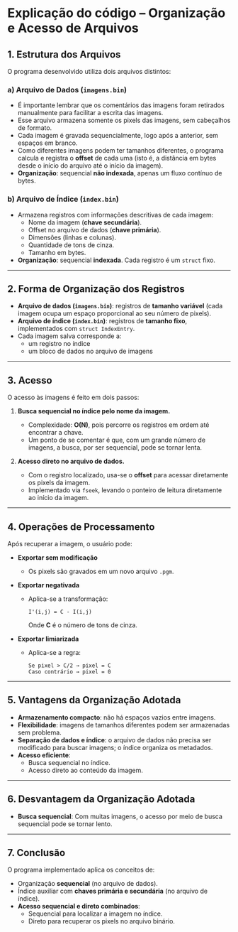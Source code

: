# Explicação do código – Organização e Acesso de Arquivos

## 1. Estrutura dos Arquivos

O programa desenvolvido utiliza dois arquivos distintos:

### a) Arquivo de Dados (`imagens.bin`)

- É importante lembrar que os comentários das imagens foram retirados manualmente para facilitar a escrita das imagens.
- Esse arquivo armazena somente os pixels das imagens, sem cabeçalhos de formato.
- Cada imagem é gravada sequencialmente, logo após a anterior, sem espaços em branco.
- Como diferentes imagens podem ter tamanhos diferentes, o programa calcula e registra o **offset** de cada uma (isto é, a distância em bytes desde o início do arquivo até o início da imagem).
- **Organização**: sequencial **não indexada**, apenas um fluxo contínuo de bytes.

### b) Arquivo de Índice (`index.bin`)

- Armazena registros com informações descritivas de cada imagem:
  - Nome da imagem (**chave secundária**).
  - Offset no arquivo de dados (**chave primária**).
  - Dimensões (linhas e colunas).
  - Quantidade de tons de cinza. 
  - Tamanho em bytes.
- **Organização**: sequencial **indexada**. Cada registro é um `struct` fixo.

---

## 2. Forma de Organização dos Registros

- **Arquivo de dados (`imagens.bin`)**: registros de **tamanho variável** (cada imagem ocupa um espaço proporcional ao seu número de pixels).
- **Arquivo de índice (`index.bin`)**: registros de **tamanho fixo**, implementados com `struct IndexEntry`.
- Cada imagem salva corresponde a:
  - um registro no índice
  - um bloco de dados no arquivo de imagens
---

## 3. Acesso

O acesso às imagens é feito em dois passos:

1. **Busca sequencial no índice pelo nome da imagem.**  
   - Complexidade: **O(N)**, pois percorre os registros em ordem até encontrar a chave.
   - Um ponto de se comentar é que, com um grande número de imagens, a busca, por ser sequencial, pode se tornar lenta.

2. **Acesso direto no arquivo de dados.**  
   - Com o registro localizado, usa-se o **offset** para acessar diretamente os pixels da imagem.  
   - Implementado via `fseek`, levando o ponteiro de leitura diretamente ao início da imagem.  

---

## 4. Operações de Processamento

Após recuperar a imagem, o usuário pode:

- **Exportar sem modificação**  
  - Os pixels são gravados em um novo arquivo `.pgm`.  

- **Exportar negativada**  
  - Aplica-se a transformação:  
    ```
    I'(i,j) = C - I(i,j)
    ```
    Onde **C** é o número de tons de cinza.  

- **Exportar limiarizada**  
  - Aplica-se a regra:  
    ```
    Se pixel > C/2 → pixel = C
    Caso contrário → pixel = 0
    ```

---

## 5. Vantagens da Organização Adotada

- **Armazenamento compacto**: não há espaços vazios entre imagens.  
- **Flexibilidade**: imagens de tamanhos diferentes podem ser armazenadas sem problema.  
- **Separação de dados e índice**: o arquivo de dados não precisa ser modificado para buscar imagens; o índice organiza os metadados.  
- **Acesso eficiente**:  
  - Busca sequencial no índice.  
  - Acesso direto ao conteúdo da imagem.  

---

## 6. Desvantagem da Organização Adotada
- **Busca sequencial**: Com muitas imagens, o acesso por meio de busca sequencial pode se tornar lento.

---

## 7. Conclusão

O programa implementado aplica os conceitos de:

- Organização **sequencial** (no arquivo de dados).  
- Índice auxiliar com **chaves primária e secundária** (no arquivo de índice).  
- **Acesso sequencial e direto combinados**:  
  - Sequencial para localizar a imagem no índice.  
  - Direto para recuperar os pixels no arquivo binário.  
